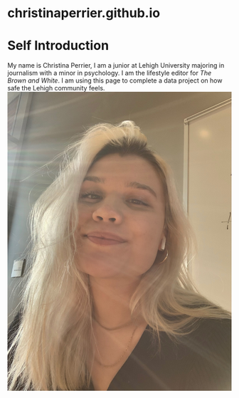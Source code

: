 # christinaperrier.github.io
# Self Introduction
My name is Christina Perrier, I am a junior at Lehigh University majoring in journalism with a minor in psychology. I am the lifestyle editor for _The Brown and White_. I am using this page to complete a data project on how safe the Lehigh community feels.
![Profile Image](https://github.com/christinaperrier/christinaperrier.github.io/blob/main/image.jpg?raw=true)
